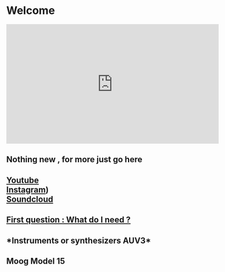 <h1>Welcome</h1>

<iframe width="560" height="315" src="https://www.youtube.com/embed/e2H7bER9BXU" frameborder="0" allow="accelerometer; autoplay; encrypted-media; gyroscope; picture-in-picture" allowfullscreen></iframe>

<h2>Nothing new , for more just go here</h2>
<h2><a href="https://www.youtube.com/channel/UCR99hpq-MqEr7_w247T6UMA">Youtube</a><br /><a href="https://www.instagram.com/shoutn95/">Instagram</a>)<br />
<a href="https://soundcloud.com/shoutn95">Soundcloud</a><br /></h2>
<h2><u>First question  : What do I need ?</u></h2>
<h2>*Instruments or synthesizers AUV3*<h2>
<h2>Moog Model 15</h2>

